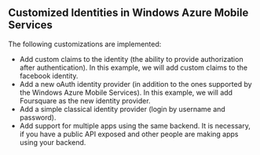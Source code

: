## Customized Identities in Windows Azure Mobile Services


The following customizations are implemented:

- Add custom claims to the identity (the ability to provide authorization after authentication). In this example, we will add custom claims to the facebook identity.
- Add a new oAuth identity provider (in addition to the ones supported by the Windows Azure Mobile Services). In this example, we will add Foursquare as the new identity provider.
- Add a simple classical identity provider (login by username and password).
- Add support for multiple apps using the same backend. It is necessary, if you have a public API exposed and other people are making apps using your backend.
